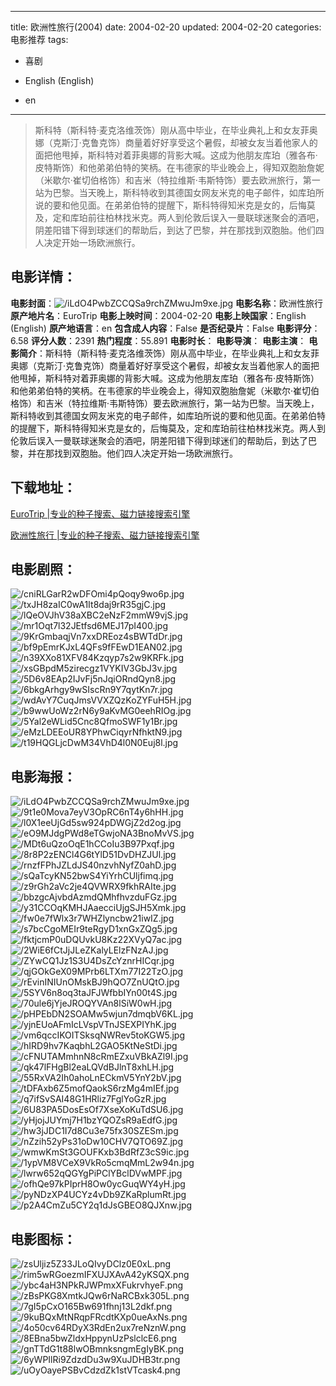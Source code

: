 
---
title: 欧洲性旅行(2004)
date: 2004-02-20
updated: 2004-02-20
categories: 电影推荐
tags:
- 喜剧

- English (English)
- en
---


> 斯科特（斯科特·麦克洛维茨饰）刚从高中毕业，在毕业典礼上和女友菲奥娜（克斯汀·克鲁克饰）商量着好好享受这个暑假，却被女友当着他家人的面把他甩掉，斯科特对着菲奥娜的背影大喊。这成为他朋友库珀（雅各布·皮特斯饰）和他弟弟伯特的笑柄。在韦德家的毕业晚会上，得知双胞胎詹妮（米歇尔·崔切伯格饰）和吉米（特拉维斯·韦斯特饰）要去欧洲旅行，第一站为巴黎。当天晚上，斯科特收到其德国女网友米克的电子邮件，如库珀所说的要和他见面。在弟弟伯特的提醒下，斯科特得知米克是女的，后悔莫及，定和库珀前往柏林找米克。两人到伦敦后误入一曼联球迷聚会的酒吧，阴差阳错下得到球迷们的帮助后，到达了巴黎，并在那找到双胞胎。他们四人决定开始一场欧洲旅行。

## **电影详情**：

**电影封面**：<img src="https://image.tmdb.org/t/p/w200/iLdO4PwbZCCQSa9rchZMwuJm9xe.jpg" alt="/iLdO4PwbZCCQSa9rchZMwuJm9xe.jpg" title="/iLdO4PwbZCCQSa9rchZMwuJm9xe.jpg">
**电影名称**：欧洲性旅行
**原产地片名**：EuroTrip
**电影上映时间**：2004-02-20
**电影上映国家**：English (English)
**原产地语言**：en
**包含成人内容**：False
**是否纪录片**：False
**电影评分**：6.58
**评分人数**：2391
**热门程度**：55.891
**电影时长**：
**电影导演**：
**电影主演**：
**电影简介**：斯科特（斯科特·麦克洛维茨饰）刚从高中毕业，在毕业典礼上和女友菲奥娜（克斯汀·克鲁克饰）商量着好好享受这个暑假，却被女友当着他家人的面把他甩掉，斯科特对着菲奥娜的背影大喊。这成为他朋友库珀（雅各布·皮特斯饰）和他弟弟伯特的笑柄。在韦德家的毕业晚会上，得知双胞胎詹妮（米歇尔·崔切伯格饰）和吉米（特拉维斯·韦斯特饰）要去欧洲旅行，第一站为巴黎。当天晚上，斯科特收到其德国女网友米克的电子邮件，如库珀所说的要和他见面。在弟弟伯特的提醒下，斯科特得知米克是女的，后悔莫及，定和库珀前往柏林找米克。两人到伦敦后误入一曼联球迷聚会的酒吧，阴差阳错下得到球迷们的帮助后，到达了巴黎，并在那找到双胞胎。他们四人决定开始一场欧洲旅行。

## **下载地址**：
[EuroTrip |专业的种子搜索、磁力链接搜索引擎](https://movie.amd794.com:2083/?search=EuroTrip&ordering=&mode=match_phrase&page_size=10&page=1)

[欧洲性旅行 |专业的种子搜索、磁力链接搜索引擎](https://movie.amd794.com:2083/?search=%E6%AC%A7%E6%B4%B2%E6%80%A7%E6%97%85%E8%A1%8C&ordering=&mode=match_phrase&page_size=10&page=1)
 

## **电影剧照**：
<img src="https://image.tmdb.org/t/p/original/cniRLGarR2wDFOmi4pQoqy9wo6p.jpg" alt="/cniRLGarR2wDFOmi4pQoqy9wo6p.jpg" title="/cniRLGarR2wDFOmi4pQoqy9wo6p.jpg"><img src="https://image.tmdb.org/t/p/original/txJH8zaIC0wA1It8daj9rR35gjC.jpg" alt="/txJH8zaIC0wA1It8daj9rR35gjC.jpg" title="/txJH8zaIC0wA1It8daj9rR35gjC.jpg"><img src="https://image.tmdb.org/t/p/original/lQeOVJhV38aXBC2eNzF2mmW9vjS.jpg" alt="/lQeOVJhV38aXBC2eNzF2mmW9vjS.jpg" title="/lQeOVJhV38aXBC2eNzF2mmW9vjS.jpg"><img src="https://image.tmdb.org/t/p/original/mr1Oqt7l32JEtfsd6MEJ17pI400.jpg" alt="/mr1Oqt7l32JEtfsd6MEJ17pI400.jpg" title="/mr1Oqt7l32JEtfsd6MEJ17pI400.jpg"><img src="https://image.tmdb.org/t/p/original/9KrGmbaqjVn7xxDREoz4sBWTdDr.jpg" alt="/9KrGmbaqjVn7xxDREoz4sBWTdDr.jpg" title="/9KrGmbaqjVn7xxDREoz4sBWTdDr.jpg"><img src="https://image.tmdb.org/t/p/original/bf9pEmrKJxL4QFs9fFEwD1EAN02.jpg" alt="/bf9pEmrKJxL4QFs9fFEwD1EAN02.jpg" title="/bf9pEmrKJxL4QFs9fFEwD1EAN02.jpg"><img src="https://image.tmdb.org/t/p/original/n39XXo81XFV84Kzqyp7s2w9KRFk.jpg" alt="/n39XXo81XFV84Kzqyp7s2w9KRFk.jpg" title="/n39XXo81XFV84Kzqyp7s2w9KRFk.jpg"><img src="https://image.tmdb.org/t/p/original/xsGBpdM5zirecgz1VYKIV3GbJ3v.jpg" alt="/xsGBpdM5zirecgz1VYKIV3GbJ3v.jpg" title="/xsGBpdM5zirecgz1VYKIV3GbJ3v.jpg"><img src="https://image.tmdb.org/t/p/original/5D6v8EAp2IJvFj5nJqiORndQyn8.jpg" alt="/5D6v8EAp2IJvFj5nJqiORndQyn8.jpg" title="/5D6v8EAp2IJvFj5nJqiORndQyn8.jpg"><img src="https://image.tmdb.org/t/p/original/6bkgArhgy9wSIscRn9Y7qytKn7r.jpg" alt="/6bkgArhgy9wSIscRn9Y7qytKn7r.jpg" title="/6bkgArhgy9wSIscRn9Y7qytKn7r.jpg"><img src="https://image.tmdb.org/t/p/original/wdAvY7CuqJmsVVXZQzKoZYFuH5H.jpg" alt="/wdAvY7CuqJmsVVXZQzKoZYFuH5H.jpg" title="/wdAvY7CuqJmsVVXZQzKoZYFuH5H.jpg"><img src="https://image.tmdb.org/t/p/original/b9wwUoWz2rN6y9aKvMG0eehRIOg.jpg" alt="/b9wwUoWz2rN6y9aKvMG0eehRIOg.jpg" title="/b9wwUoWz2rN6y9aKvMG0eehRIOg.jpg"><img src="https://image.tmdb.org/t/p/original/5Yal2eWLid5Cnc8QfmoSWF1y1Br.jpg" alt="/5Yal2eWLid5Cnc8QfmoSWF1y1Br.jpg" title="/5Yal2eWLid5Cnc8QfmoSWF1y1Br.jpg"><img src="https://image.tmdb.org/t/p/original/eMzLDEEoUR8YPhwCiqyrNfhktN9.jpg" alt="/eMzLDEEoUR8YPhwCiqyrNfhktN9.jpg" title="/eMzLDEEoUR8YPhwCiqyrNfhktN9.jpg"><img src="https://image.tmdb.org/t/p/original/t19HQGLjcDwM34VhD4l0N0Euj8l.jpg" alt="/t19HQGLjcDwM34VhD4l0N0Euj8l.jpg" title="/t19HQGLjcDwM34VhD4l0N0Euj8l.jpg">

## **电影海报**：
<img src="https://image.tmdb.org/t/p/original/iLdO4PwbZCCQSa9rchZMwuJm9xe.jpg" alt="/iLdO4PwbZCCQSa9rchZMwuJm9xe.jpg" title="/iLdO4PwbZCCQSa9rchZMwuJm9xe.jpg"><img src="https://image.tmdb.org/t/p/original/9t1e0Mova7eyV3OpRC6nT4y6hHH.jpg" alt="/9t1e0Mova7eyV3OpRC6nT4y6hHH.jpg" title="/9t1e0Mova7eyV3OpRC6nT4y6hHH.jpg"><img src="https://image.tmdb.org/t/p/original/l0X1eeUjGd5sw924pDWGjZ2d2og.jpg" alt="/l0X1eeUjGd5sw924pDWGjZ2d2og.jpg" title="/l0X1eeUjGd5sw924pDWGjZ2d2og.jpg"><img src="https://image.tmdb.org/t/p/original/eO9MJdgPWd8eTGwjoNA3BnoMvVS.jpg" alt="/eO9MJdgPWd8eTGwjoNA3BnoMvVS.jpg" title="/eO9MJdgPWd8eTGwjoNA3BnoMvVS.jpg"><img src="https://image.tmdb.org/t/p/original/MDt6uQzoOqE1hCCoIu3B97Pxqf.jpg" alt="/MDt6uQzoOqE1hCCoIu3B97Pxqf.jpg" title="/MDt6uQzoOqE1hCCoIu3B97Pxqf.jpg"><img src="https://image.tmdb.org/t/p/original/8r8P2zENCl4G6tYlD51DvDHZJUl.jpg" alt="/8r8P2zENCl4G6tYlD51DvDHZJUl.jpg" title="/8r8P2zENCl4G6tYlD51DvDHZJUl.jpg"><img src="https://image.tmdb.org/t/p/original/rnzfFPhJZLdJS40nzvhNyfZ0ahD.jpg" alt="/rnzfFPhJZLdJS40nzvhNyfZ0ahD.jpg" title="/rnzfFPhJZLdJS40nzvhNyfZ0ahD.jpg"><img src="https://image.tmdb.org/t/p/original/sQaTcyKN52bwS4YiYrhCUljfimq.jpg" alt="/sQaTcyKN52bwS4YiYrhCUljfimq.jpg" title="/sQaTcyKN52bwS4YiYrhCUljfimq.jpg"><img src="https://image.tmdb.org/t/p/original/z9rGh2aVc2je4QVWRX9fkhRAIte.jpg" alt="/z9rGh2aVc2je4QVWRX9fkhRAIte.jpg" title="/z9rGh2aVc2je4QVWRX9fkhRAIte.jpg"><img src="https://image.tmdb.org/t/p/original/bbzgcAjvbdAzmdQMhfhvzduFGz.jpg" alt="/bbzgcAjvbdAzmdQMhfhvzduFGz.jpg" title="/bbzgcAjvbdAzmdQMhfhvzduFGz.jpg"><img src="https://image.tmdb.org/t/p/original/y31CCOqKMHJAaecciUjgSJH5Xmk.jpg" alt="/y31CCOqKMHJAaecciUjgSJH5Xmk.jpg" title="/y31CCOqKMHJAaecciUjgSJH5Xmk.jpg"><img src="https://image.tmdb.org/t/p/original/fw0e7fWlx3r7WHZlyncbw21iwIZ.jpg" alt="/fw0e7fWlx3r7WHZlyncbw21iwIZ.jpg" title="/fw0e7fWlx3r7WHZlyncbw21iwIZ.jpg"><img src="https://image.tmdb.org/t/p/original/s7bcCgoMEIr9teRgyD1xnGxZQg5.jpg" alt="/s7bcCgoMEIr9teRgyD1xnGxZQg5.jpg" title="/s7bcCgoMEIr9teRgyD1xnGxZQg5.jpg"><img src="https://image.tmdb.org/t/p/original/fktjcmP0uDQUvkU8Kz22XVyQ7ac.jpg" alt="/fktjcmP0uDQUvkU8Kz22XVyQ7ac.jpg" title="/fktjcmP0uDQUvkU8Kz22XVyQ7ac.jpg"><img src="https://image.tmdb.org/t/p/original/2WiE6fCtJjJLeZKalyLElzFNzAJ.jpg" alt="/2WiE6fCtJjJLeZKalyLElzFNzAJ.jpg" title="/2WiE6fCtJjJLeZKalyLElzFNzAJ.jpg"><img src="https://image.tmdb.org/t/p/original/ZYwCQ1Jz1S3U4DsZcYznrHICqr.jpg" alt="/ZYwCQ1Jz1S3U4DsZcYznrHICqr.jpg" title="/ZYwCQ1Jz1S3U4DsZcYznrHICqr.jpg"><img src="https://image.tmdb.org/t/p/original/qjGOkGeX09MPrb6LTXm77I22TzO.jpg" alt="/qjGOkGeX09MPrb6LTXm77I22TzO.jpg" title="/qjGOkGeX09MPrb6LTXm77I22TzO.jpg"><img src="https://image.tmdb.org/t/p/original/rEvinINIUnOMskBJ9hQO7ZnUQtO.jpg" alt="/rEvinINIUnOMskBJ9hQO7ZnUQtO.jpg" title="/rEvinINIUnOMskBJ9hQO7ZnUQtO.jpg"><img src="https://image.tmdb.org/t/p/original/5SYV6n8oq3taJFJWfbbIYn00t4S.jpg" alt="/5SYV6n8oq3taJFJWfbbIYn00t4S.jpg" title="/5SYV6n8oq3taJFJWfbbIYn00t4S.jpg"><img src="https://image.tmdb.org/t/p/original/70ule6jYjeJROQYVAn8lSiW0wH.jpg" alt="/70ule6jYjeJROQYVAn8lSiW0wH.jpg" title="/70ule6jYjeJROQYVAn8lSiW0wH.jpg"><img src="https://image.tmdb.org/t/p/original/pHPEbDN2SOAMw5wjun7dmqbV6KL.jpg" alt="/pHPEbDN2SOAMw5wjun7dmqbV6KL.jpg" title="/pHPEbDN2SOAMw5wjun7dmqbV6KL.jpg"><img src="https://image.tmdb.org/t/p/original/yjnEUoAFmIcLVspVTnJSEXPIYhK.jpg" alt="/yjnEUoAFmIcLVspVTnJSEXPIYhK.jpg" title="/yjnEUoAFmIcLVspVTnJSEXPIYhK.jpg"><img src="https://image.tmdb.org/t/p/original/vm6qccIKOITSksqNWRev5toKGW5.jpg" alt="/vm6qccIKOITSksqNWRev5toKGW5.jpg" title="/vm6qccIKOITSksqNWRev5toKGW5.jpg"><img src="https://image.tmdb.org/t/p/original/hIRD9hv7KaqbhL2GAO5KtNeStDi.jpg" alt="/hIRD9hv7KaqbhL2GAO5KtNeStDi.jpg" title="/hIRD9hv7KaqbhL2GAO5KtNeStDi.jpg"><img src="https://image.tmdb.org/t/p/original/cFNUTAMmhnN8cRmEZxuVBkAZl9I.jpg" alt="/cFNUTAMmhnN8cRmEZxuVBkAZl9I.jpg" title="/cFNUTAMmhnN8cRmEZxuVBkAZl9I.jpg"><img src="https://image.tmdb.org/t/p/original/qk47lFHgBl2eaLQVdBJlnT8xhLH.jpg" alt="/qk47lFHgBl2eaLQVdBJlnT8xhLH.jpg" title="/qk47lFHgBl2eaLQVdBJlnT8xhLH.jpg"><img src="https://image.tmdb.org/t/p/original/55RxVA2Ih0ahoLnECkmV5YnY2bV.jpg" alt="/55RxVA2Ih0ahoLnECkmV5YnY2bV.jpg" title="/55RxVA2Ih0ahoLnECkmV5YnY2bV.jpg"><img src="https://image.tmdb.org/t/p/original/tDFAxb6Z5mofQaokS6rzMg4mIEf.jpg" alt="/tDFAxb6Z5mofQaokS6rzMg4mIEf.jpg" title="/tDFAxb6Z5mofQaokS6rzMg4mIEf.jpg"><img src="https://image.tmdb.org/t/p/original/q7ifSvSAI48G1HRliz7FglYoGzR.jpg" alt="/q7ifSvSAI48G1HRliz7FglYoGzR.jpg" title="/q7ifSvSAI48G1HRliz7FglYoGzR.jpg"><img src="https://image.tmdb.org/t/p/original/6U83PA5DosEsOf7XseXoKuTdSU6.jpg" alt="/6U83PA5DosEsOf7XseXoKuTdSU6.jpg" title="/6U83PA5DosEsOf7XseXoKuTdSU6.jpg"><img src="https://image.tmdb.org/t/p/original/yHjojJUYmj7H1bzYQOZsR9aEdfG.jpg" alt="/yHjojJUYmj7H1bzYQOZsR9aEdfG.jpg" title="/yHjojJUYmj7H1bzYQOZsR9aEdfG.jpg"><img src="https://image.tmdb.org/t/p/original/hw3jJDC1I7d8Cu3e75fx30SZESm.jpg" alt="/hw3jJDC1I7d8Cu3e75fx30SZESm.jpg" title="/hw3jJDC1I7d8Cu3e75fx30SZESm.jpg"><img src="https://image.tmdb.org/t/p/original/nZzih52yPs31oDw10CHV7QTO69Z.jpg" alt="/nZzih52yPs31oDw10CHV7QTO69Z.jpg" title="/nZzih52yPs31oDw10CHV7QTO69Z.jpg"><img src="https://image.tmdb.org/t/p/original/wmwKmSt3GOUFKxb3BdRfZ3cS9ic.jpg" alt="/wmwKmSt3GOUFKxb3BdRfZ3cS9ic.jpg" title="/wmwKmSt3GOUFKxb3BdRfZ3cS9ic.jpg"><img src="https://image.tmdb.org/t/p/original/1ypVM8VCeX9VkRo5cmqMmL2w94n.jpg" alt="/1ypVM8VCeX9VkRo5cmqMmL2w94n.jpg" title="/1ypVM8VCeX9VkRo5cmqMmL2w94n.jpg"><img src="https://image.tmdb.org/t/p/original/lwrw652qQGYgPiPClYBclDVwMPF.jpg" alt="/lwrw652qQGYgPiPClYBclDVwMPF.jpg" title="/lwrw652qQGYgPiPClYBclDVwMPF.jpg"><img src="https://image.tmdb.org/t/p/original/ofhQe97kPIprH8Ow0ycGuqWY4yH.jpg" alt="/ofhQe97kPIprH8Ow0ycGuqWY4yH.jpg" title="/ofhQe97kPIprH8Ow0ycGuqWY4yH.jpg"><img src="https://image.tmdb.org/t/p/original/pyNDzXP4UCYz4vDb9ZKaRplumRt.jpg" alt="/pyNDzXP4UCYz4vDb9ZKaRplumRt.jpg" title="/pyNDzXP4UCYz4vDb9ZKaRplumRt.jpg"><img src="https://image.tmdb.org/t/p/original/p2A4CmZu5CY2q1dJsGBEO8QJXnw.jpg" alt="/p2A4CmZu5CY2q1dJsGBEO8QJXnw.jpg" title="/p2A4CmZu5CY2q1dJsGBEO8QJXnw.jpg">

## **电影图标**：
<img src="https://image.tmdb.org/t/p/original/zsUljiz5Z33JLoQIvyDClz0E0xL.png" alt="/zsUljiz5Z33JLoQIvyDClz0E0xL.png" title="/zsUljiz5Z33JLoQIvyDClz0E0xL.png"><img src="https://image.tmdb.org/t/p/original/rim5wRGoezmIFXUJXAvA42yKSQX.png" alt="/rim5wRGoezmIFXUJXAvA42yKSQX.png" title="/rim5wRGoezmIFXUJXAvA42yKSQX.png"><img src="https://image.tmdb.org/t/p/original/ybc4aH3NPkRJWPmxXFukrvhyeF.png" alt="/ybc4aH3NPkRJWPmxXFukrvhyeF.png" title="/ybc4aH3NPkRJWPmxXFukrvhyeF.png"><img src="https://image.tmdb.org/t/p/original/zBsPKG8XmtkJQw6rNaRCBxk305L.png" alt="/zBsPKG8XmtkJQw6rNaRCBxk305L.png" title="/zBsPKG8XmtkJQw6rNaRCBxk305L.png"><img src="https://image.tmdb.org/t/p/original/7gI5pCxO165Bw691fhnj13L2dkf.png" alt="/7gI5pCxO165Bw691fhnj13L2dkf.png" title="/7gI5pCxO165Bw691fhnj13L2dkf.png"><img src="https://image.tmdb.org/t/p/original/9kuBQxMtNRqpFRcdtKXp0ueAxNs.png" alt="/9kuBQxMtNRqpFRcdtKXp0ueAxNs.png" title="/9kuBQxMtNRqpFRcdtKXp0ueAxNs.png"><img src="https://image.tmdb.org/t/p/original/4o50cv64RDyX3RdEn2ux7reNznW.png" alt="/4o50cv64RDyX3RdEn2ux7reNznW.png" title="/4o50cv64RDyX3RdEn2ux7reNznW.png"><img src="https://image.tmdb.org/t/p/original/8EBna5bwZldxHppynUzPslclcE6.png" alt="/8EBna5bwZldxHppynUzPslclcE6.png" title="/8EBna5bwZldxHppynUzPslclcE6.png"><img src="https://image.tmdb.org/t/p/original/gnTTdG1t88lwOBmnksngmEgIyBK.png" alt="/gnTTdG1t88lwOBmnksngmEgIyBK.png" title="/gnTTdG1t88lwOBmnksngmEgIyBK.png"><img src="https://image.tmdb.org/t/p/original/6yWPIlRi9ZdzdDu3w9XuJDHB3tr.png" alt="/6yWPIlRi9ZdzdDu3w9XuJDHB3tr.png" title="/6yWPIlRi9ZdzdDu3w9XuJDHB3tr.png"><img src="https://image.tmdb.org/t/p/original/uOyOayePSBvCdzdZk1stVTcask4.png" alt="/uOyOayePSBvCdzdZk1stVTcask4.png" title="/uOyOayePSBvCdzdZk1stVTcask4.png">
